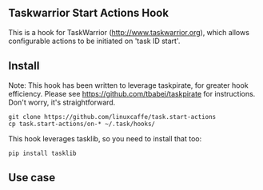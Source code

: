 Taskwarrior Start Actions Hook
------------------------------------------------

This is a hook for TaskWarrior (http://www.taskwarrior.org),
which allows configurable actions to be initiated on 'task ID start'. 

Install
-------

Note: This hook has been written to leverage taskpirate, for greater hook efficiency.
Please see https://github.com/tbabej/taskpirate for instructions. Don't worry, it's straightforward.

```
git clone https://github.com/linuxcaffe/task.start-actions
cp task.start-actions/on-* ~/.task/hooks/
```

This hook leverages tasklib, so you need to install that too:

```
pip install tasklib
```

Use case
--------

